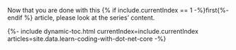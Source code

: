 
Now that you are done with this {% if include.currentIndex == 1 -%}first{%- endif %} article, please look at the series’ content.

{%- include dynamic-toc.html currentIndex=include.currentIndex articles=site.data.learn-coding-with-dot-net-core -%}
